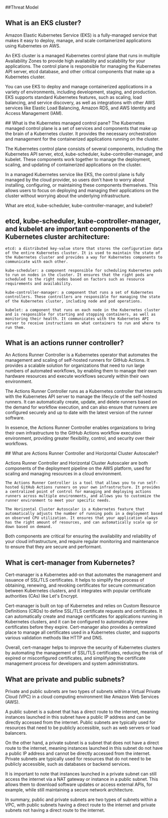 ##Threat Model

## What is an EKS cluster?
Amazon Elastic Kubernetes Service (EKS) is a fully-managed service that makes it easy to deploy, manage, and scale containerized applications using Kubernetes on AWS.

An EKS cluster is a managed Kubernetes control plane that runs in multiple Availability Zones to provide high availability and scalability for your applications. The control plane is responsible for managing the Kubernetes API server, etcd database, and other critical components that make up a Kubernetes cluster.

You can use EKS to deploy and manage containerized applications in a variety of environments, including development, staging, and production. EKS supports standard Kubernetes features, such as scaling, load balancing, and service discovery, as well as integrations with other AWS services like Elastic Load Balancing, Amazon RDS, and AWS Identity and Access Management (IAM).

## What is the Kubernetes managed control pane?
The Kubernetes managed control plane is a set of services and components that make up the brain of a Kubernetes cluster. It provides the necessary orchestration and management for the containerized applications running on the cluster.

The Kubernetes control plane consists of several components, including the Kubernetes API server, etcd, kube-scheduler, kube-controller-manager, and kubelet. These components work together to manage the deployment, scaling, and updating of containerized applications on the cluster.

In a managed Kubernetes service like EKS, the control plane is fully managed by the cloud provider, so users don't have to worry about installing, configuring, or maintaining these components themselves. This allows users to focus on deploying and managing their applications on the cluster without worrying about the underlying infrastructure.

What are etcd, kube-scheduler, kube-controller-manager, and kubelet?

## etcd, kube-scheduler, kube-controller-manager, and kubelet are important components of the Kubernetes cluster architecture:

    etcd: a distributed key-value store that stores the configuration data of the entire Kubernetes cluster. It is used to maintain the state of the Kubernetes cluster and provides a way for Kubernetes components to communicate with each other.

    kube-scheduler: a component responsible for scheduling Kubernetes pods to run on nodes in the cluster. It ensures that the right pods are scheduled to the right nodes based on factors such as resource requirements and availability.

    kube-controller-manager: a component that runs a set of Kubernetes controllers. These controllers are responsible for managing the state of the Kubernetes cluster, including node and pod operations.

    kubelet: a component that runs on each node in the Kubernetes cluster and is responsible for starting and stopping containers, as well as monitoring their health. It communicates with the Kubernetes API server to receive instructions on what containers to run and where to run them.
    
## What is an actions runner controller?

An Actions Runner Controller is a Kubernetes operator that automates the management and scaling of self-hosted runners for GitHub Actions. It provides a scalable solution for organizations that need to run large numbers of automated workflows, by enabling them to manage their own hardware resources and execute workflows securely within their own environment.

The Actions Runner Controller runs as a Kubernetes controller that interacts with the Kubernetes API server to manage the lifecycle of the self-hosted runners. It can automatically create, update, and delete runners based on the demand for workflow execution, and can also ensure that runners are configured securely and up to date with the latest version of the runner software.

In essence, the Actions Runner Controller enables organizations to bring their own infrastructure to the GitHub Actions workflow execution environment, providing greater flexibility, control, and security over their workflows.

## What are Actions Runner Controller and Horizontal Cluster Autoscaler?

Actions Runner Controller and Horizontal Cluster Autoscaler are both components of the deployment pipeline on the AWS platform, used for scaling and managing resources in a cloud environment.

    The Actions Runner Controller is a tool that allows you to run self-hosted GitHub Actions runners on your own infrastructure. It provides a centralized point of control for managing and deploying actions runners across multiple environments, and allows you to customize the runner environment to meet your specific needs.

    The Horizontal Cluster Autoscaler is a Kubernetes feature that automatically adjusts the number of running pods in a deployment based on observed CPU utilization. It ensures that your application always has the right amount of resources, and can automatically scale up or down based on demand.

Both components are critical for ensuring the availability and reliability of your cloud infrastructure, and require regular monitoring and maintenance to ensure that they are secure and performant.

## What is cert-manager from Kubernetes?

Cert-manager is a Kubernetes add-on that automates the management and issuance of SSL/TLS certificates. It helps to simplify the process of obtaining, renewing, and revoking certificates for secure communication between Kubernetes clusters, and it integrates with popular certificate authorities (CAs) like Let's Encrypt.

Cert-manager is built on top of Kubernetes and relies on Custom Resource Definitions (CRDs) to define SSL/TLS certificate requests and certificates. It can automatically create and manage certificates for applications running in Kubernetes clusters, and it can be configured to automatically renew certificates before they expire. Cert-manager also provides a centralized place to manage all certificates used in a Kubernetes cluster, and supports various validation methods like HTTP and DNS.

Overall, cert-manager helps to improve the security of Kubernetes clusters by automating the management of SSL/TLS certificates, reducing the risk of expired or misconfigured certificates, and simplifying the certificate management process for developers and system administrators.

## What are private and public subnets?

Private and public subnets are two types of subnets within a Virtual Private Cloud (VPC) in a cloud computing environment like Amazon Web Services (AWS).

A public subnet is a subnet that has a direct route to the internet, meaning instances launched in this subnet have a public IP address and can be directly accessed from the internet. Public subnets are typically used for resources that need to be publicly accessible, such as web servers or load balancers.

On the other hand, a private subnet is a subnet that does not have a direct route to the internet, meaning instances launched in this subnet do not have a public IP address and cannot be directly accessed from the internet. Private subnets are typically used for resources that do not need to be publicly accessible, such as databases or backend services.

It is important to note that instances launched in a private subnet can still access the internet via a NAT gateway or instance in a public subnet. This allows them to download software updates or access external APIs, for example, while still maintaining a secure network architecture.

In summary, public and private subnets are two types of subnets within a VPC, with public subnets having a direct route to the internet and private subnets not having a direct route to the internet.
